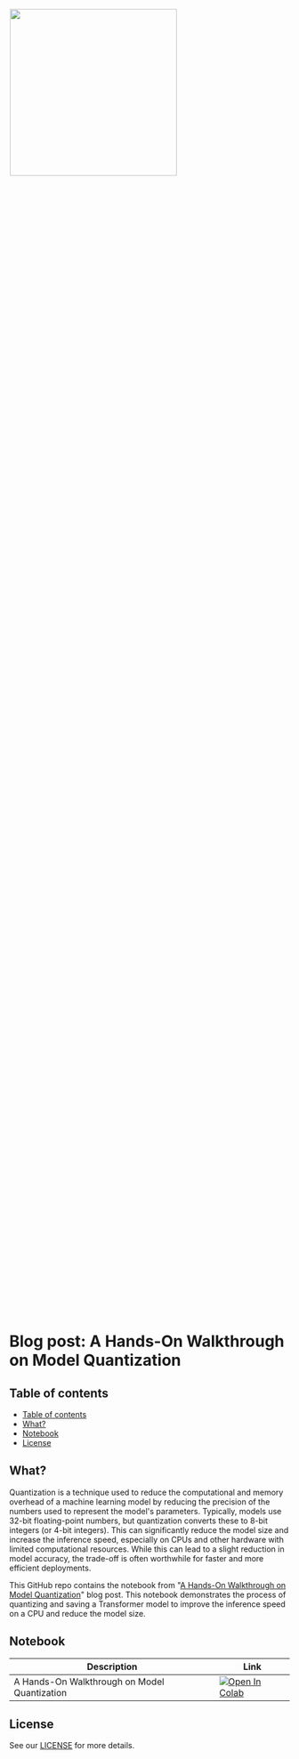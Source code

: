 <p align="center" style="width: 60%; height: 60%"><a href="https://www.medoid.ai/" target="_blank"><img src="https://www.medoid.ai/wp-content/uploads/2020/05/medoid-ai-logo-2.png" width="300px;" /></a></p>

# Blog post: A Hands-On Walkthrough on Model Quantization

## Table of contents
- [Table of contents](#table-of-contents)
- [What?](#what)
- [Notebook](#notebook)
- [License](#license)

## What?
Quantization is a technique used to reduce the computational and memory overhead of a machine learning model by reducing the precision of the numbers used to represent the model's parameters. Typically, models use 32-bit floating-point numbers, but quantization converts these to 8-bit integers (or 4-bit integers). This can significantly reduce the model size and increase the inference speed, especially on CPUs and other hardware with limited computational resources. While this can lead to a slight reduction in model accuracy, the trade-off is often worthwhile for faster and more efficient deployments.

This GitHub repo contains the notebook from "[A Hands-On Walkthrough on Model Quantization](https://www.medoid.ai/blog/a-hands-on-walkthrough-on-model-quantization/)" blog post. This notebook demonstrates the process of quantizing and saving a Transformer model to improve the inference speed on a CPU and reduce the model size. 

## Notebook

Description | Link
--- | ---
A Hands-On Walkthrough on Model Quantization | [![Open In Colab](https://colab.research.google.com/assets/colab-badge.svg)](https://github.com/medoidai/model-quantization-blog-notebooks/blob/main/notebooks/A_Hands_On_Walkthrough_on_Model_Quantization.ipynb)


## License

See our [LICENSE](LICENSE) for more details.
